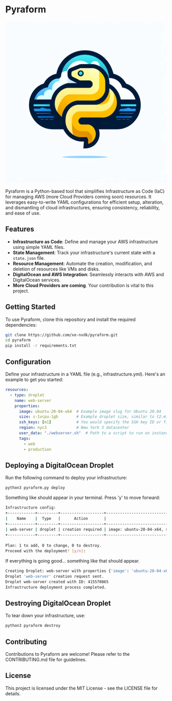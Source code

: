 # Pyraform

![Pyraform](<pyraform.webp>)

Pyraform is a Python-based tool that simplifies Infrastructure as Code (IaC) for managing AWS (more Cloud Providers coming soon) resources. It leverages easy-to-write YAML configurations for efficient setup, alteration, and dismantling of cloud infrastructures, ensuring consistency, reliability, and ease of use.

## Features

- **Infrastructure as Code**: Define and manage your AWS infrastructure using simple YAML files.
- **State Management**: Track your infrastructure's current state with a `state.json` file.
- **Resource Management**: Automate the creation, modification, and deletion of resources like VMs and disks.
- **DigitalOcean and AWS Integration**: Seamlessly interacts with AWS and DigitalOcean services.
- **More Cloud Providers are coming**. Your contribution is vital to this project.

## Getting Started

To use Pyraform, clone this repository and install the required dependencies:

```bash
git clone https://github.com/xe-nvdk/pyraform.git
cd pyraform
pip install -r requirements.txt
```

## Configuration
Define your infrastructure in a YAML file (e.g., infrastructure.yml). Here's an example to get you started:

```yaml
resources:
  - type: droplet
    name: web-server
    properties:
      image: ubuntu-20-04-x64  # Example image slug for Ubuntu 20.04
      size: s-1vcpu-1gb        # Example droplet size, similar to t2.micro
      ssh_keys: [m1]           # You would specify the SSH key ID or fingerprint
      region: nyc3             # New York 3 datacenter
      user_data: "./webserver.sh"  # Path to a script to run on instance creation
      tags:
        - web
        - production
```

## Deploying a DigitalOcean Droplet
Run the following command to deploy your infrastructure:

```bash
python3 pyraform.py deploy
```

Something like should appear in your terminal. Press 'y' to move forward: 

```bash
Infrastructure config:
+------------+---------+-------------------+------------------------------------------------------------------------------------------------------------------------------------+
|    Name    |  Type   |      Action       |                                                              Details                                                               |
+------------+---------+-------------------+------------------------------------------------------------------------------------------------------------------------------------+
| web-server | droplet | creation required | image: ubuntu-20-04-x64, size: s-1vcpu-1gb, ssh_keys: ['m1'], region: nyc3, user_data: ./webserver.sh, tags: ['web', 'production'] |
+------------+---------+-------------------+------------------------------------------------------------------------------------------------------------------------------------+

Plan: 1 to add, 0 to change, 0 to destroy.
Proceed with the deployment? [y/n]: 
```
If everything is going good... something like that should appear.

```bash
Creating Droplet: web-server with properties {'image': 'ubuntu-20-04-x64', 'size': 's-1vcpu-1gb', 'ssh_keys': ['m1'], 'region': 'nyc3', 'user_data': './webserver.sh', 'tags': ['web', 'production']}
Droplet 'web-server' creation request sent.
Droplet web-server created with ID: 415570865
Infrastructure deployment process completed.
```

## Destroying DigitalOcean Droplet
To tear down your infrastructure, use:

```bash
python3 pyraform destroy
```

## Contributing
Contributions to Pyraform are welcome! Please refer to the CONTRIBUTING.md file for guidelines.

## License
This project is licensed under the MIT License - see the LICENSE file for details.